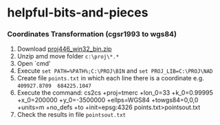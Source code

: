 helpful-bits-and-pieces
=======================

### Coordinates Transformation (cgsr1993 to wgs84) 
1. Download [proj446_win32_bin.zip](http://trac.osgeo.org/proj/)
2. Unzip amd move folder `c:\proj\*.*`
3. Open `cmd' 
4. Execute `set PATH=%PATH%;C:\PROJ\BIN` and `set PROJ_LIB=C:\PROJ\NAD`
5. Create file `points.txt` in which each line there is a coordinate e.g. `409927.8709	684225.1047`
6. Execute the command: cs2cs +proj=tmerc +lon_0=33 +k_0=0.99995 +x_0=200000 +y_0=-3500000 +ellps=WGS84 +towgs84=0,0,0 +units=m +no_defs +to +init=epsg:4326 points.txt>pointsout.txt
7. Check the results in file `pointsout.txt`


